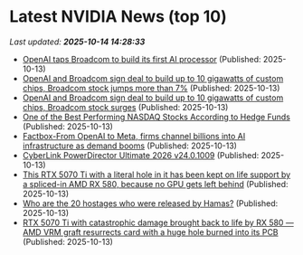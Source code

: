 # Latest NVIDIA News (top 10)
_Last updated: **2025-10-14 14:28:33**_

- [OpenAI taps Broadcom to build its first AI processor](https://www.rte.ie/news/business/2025/1013/1538322-openai-taps-broadcom-to-build-its-first-ai-processor/) (Published: 2025-10-13)
- [OpenAI and Broadcom sign deal to build up to 10 gigawatts of custom chips, Broadcom stock jumps more than 7%](https://finance.yahoo.com/news/openai-and-broadcom-sign-deal-to-build-up-to-10-gigawatts-of-custom-chips-broadcom-stock-jumps-more-than-7-135932845.html) (Published: 2025-10-13)
- [OpenAI and Broadcom sign deal to build up to 10 gigawatts of custom chips, Broadcom stock surges](https://finance.yahoo.com/news/openai-and-broadcom-sign-deal-to-build-up-to-10-gigawatts-of-custom-chips-broadcom-stock-surges-135932920.html) (Published: 2025-10-13)
- [One of the Best Performing NASDAQ Stocks According to Hedge Funds](https://biztoc.com/x/d43969a77e48e961) (Published: 2025-10-13)
- [Factbox-From OpenAI to Meta, firms channel billions into AI infrastructure as demand booms](https://finance.yahoo.com/news/factbox-openai-meta-firms-channel-135446827.html) (Published: 2025-10-13)
- [CyberLink PowerDirector Ultimate 2026 v24.0.1009](https://post.rlsbb.to/cyberlink-powerdirector-ultimate-2026-v24-0-1009/) (Published: 2025-10-13)
- [This RTX 5070 Ti with a literal hole in it has been kept on life support by a spliced-in AMD RX 580, because no GPU gets left behind](https://www.pcgamer.com/hardware/graphics-cards/this-rtx-5070-ti-with-a-literal-hole-in-it-has-been-kept-on-life-support-by-a-spliced-in-amd-rx-580-because-no-gpu-gets-left-behind/) (Published: 2025-10-13)
- [Who are the 20 hostages who were released by Hamas?](https://www.nbcnews.com/world/middle-east/israel-hamas-gaza-who-are-20-surviving-hostages-rcna237251) (Published: 2025-10-13)
- [RTX 5070 Ti with catastrophic damage brought back to life by RX 580 — AMD VRM graft resurrects card with a huge hole burned into its PCB](https://www.tomshardware.com/pc-components/gpus/rtx-5070-ti-with-catastrophic-damage-brought-back-to-life-by-rx-580-amd-vmr-graft-resurrects-card-with-a-huge-hole-burned-into-its-pcb) (Published: 2025-10-13)
